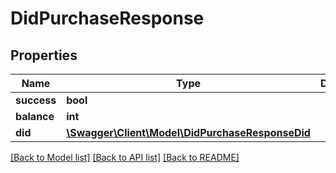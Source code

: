 # DidPurchaseResponse

## Properties
Name | Type | Description | Notes
------------ | ------------- | ------------- | -------------
**success** | **bool** |  | [optional] 
**balance** | **int** |  | [optional] 
**did** | [**\Swagger\Client\Model\DidPurchaseResponseDid**](DidPurchaseResponseDid.md) |  | [optional] 

[[Back to Model list]](../README.md#documentation-for-models) [[Back to API list]](../README.md#documentation-for-api-endpoints) [[Back to README]](../README.md)


